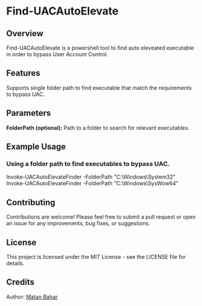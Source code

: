 # Find-UACAutoElevate

## Overview

Find-UACAutoElevate is a powershell tool to find auto eleveated executable in order to bypass User Account Control.

## Features

Supports single folder path to find executable that match the requirements to bypass UAC.

## Parameters

**FolderPath (optional):** Path to a folder to search for relevant executables.

## Example Usage
### Using a folder path to find executables to bypass UAC.
Invoke-UACAutoElevateFinder -FolderPath "C:\Windows\System32"<br>
Invoke-UACAutoElevateFinder -FolderPath "C:\Windows\SysWow64"

## Contributing
Contributions are welcome! Please feel free to submit a pull request or open an issue for any improvements, bug fixes, or suggestions.

## License
This project is licensed under the MIT License - see the LICENSE file for details.

## Credits
Author: [Matan Bahar](https://www.linkedin.com/in/matan-bahar-66460a1b0/)
